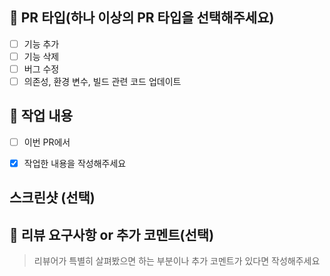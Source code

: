 <!--type: [#이슈번호] Title

ex) chore: [#1] PR Templete 생성

타이틀 양식 참고하고 지우기 !!-->
<!--type은 feat, fix, refactor, chore 4종류-->

## 🚀 PR 타입(하나 이상의 PR 타입을 선택해주세요)

- [ ] 기능 추가
- [ ] 기능 삭제
- [ ] 버그 수정
- [ ] 의존성, 환경 변수, 빌드 관련 코드 업데이트

## 📝 작업 내용

- [ ] 이번 PR에서

- [x] 작업한 내용을 작성해주세요

## 스크린샷 (선택)

<!-- 스크린샷 용 마크다운 예시 (표에 이름 넣기)

| 설명 | 이미지 |
|------------------|-------------|
| PR 예시 이미지 | <img src="https://github.com/user-attachments/assets/8f727d11-bebe-4def-8e4e-9af4bda3edce" width="660"/> |

-->

## 💬 리뷰 요구사항 or 추가 코멘트(선택)

> 리뷰어가 특별히 살펴봤으면 하는 부분이나 추가 코멘트가 있다면 작성해주세요
